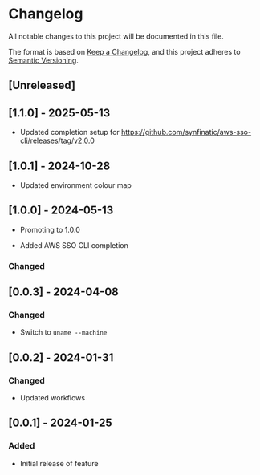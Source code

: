 <!-- markdownlint-disable MD003 MD024 -->

# Changelog

All notable changes to this project will be documented in this file.

The format is based on [Keep a Changelog](https://keepachangelog.com/en/1.0.0/),
and this project adheres to [Semantic Versioning](https://semver.org/spec/v2.0.0.html).

## [Unreleased]

## [1.1.0] - 2025-05-13

- Updated completion setup for <https://github.com/synfinatic/aws-sso-cli/releases/tag/v2.0.0>

## [1.0.1] - 2024-10-28

- Updated environment colour map

## [1.0.0] - 2024-05-13

- Promoting to 1.0.0

- Added AWS SSO CLI completion

### Changed

## [0.0.3] - 2024-04-08

### Changed

- Switch to `uname --machine`

## [0.0.2] - 2024-01-31

### Changed

- Updated workflows

## [0.0.1] - 2024-01-25

### Added

- Initial release of feature
